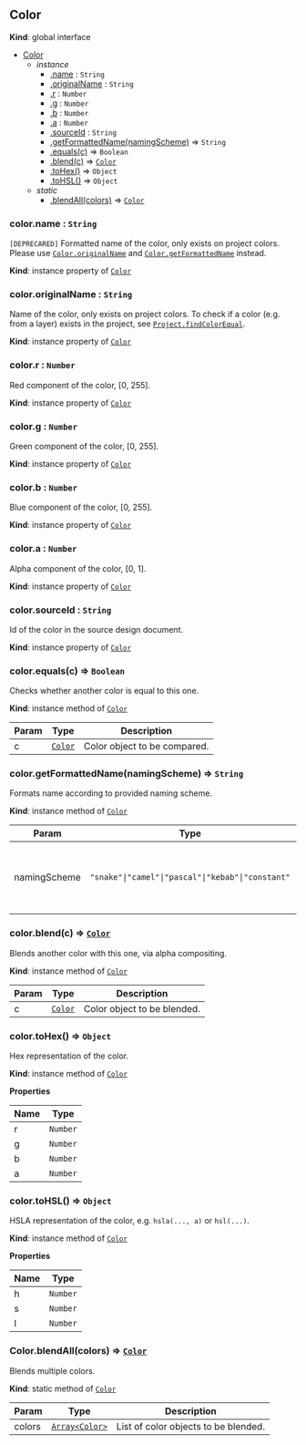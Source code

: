 ## Color
**Kind**: global interface

<a name="Color"></a>
* [Color](#Color)
    * _instance_
        * [.name](#Color+name) : <code>String</code>
        * [.originalName](#Color+originalName) : <code>String</code>
        * [.r](#Color+r) : <code>Number</code>
        * [.g](#Color+g) : <code>Number</code>
        * [.b](#Color+b) : <code>Number</code>
        * [.a](#Color+a) : <code>Number</code>
        * [.sourceId](#Color+sourceId) : <code>String</code>
        * [.getFormattedName(namingScheme)](#Color+getFormattedName) ⇒ <code>String</code>
        * [.equals(c)](#Color+equals) ⇒ <code>Boolean</code>
        * [.blend(c)](#Color+blend) ⇒ [<code>Color</code>](#Color)
        * [.toHex()](#Color+toHex) ⇒ <code>Object</code>
        * [.toHSL()](#Color+toHSL) ⇒ <code>Object</code>
    * _static_
        * [.blendAll(colors)](#Color.blendAll) ⇒ [<code>Color</code>](#Color)

<a name="Color+name"></a>

### color.name : <code>String</code>
`[DEPRECARED]` Formatted name of the color, only exists on project colors. Please use [`Color.originalName`](#Color+originalName) and [`Color.getFormattedName`](#Color+getFormattedName) instead.

**Kind**: instance property of [<code>Color</code>](#Color)
<a name="Color+originalName"></a>

### color.originalName : <code>String</code>
Name of the color, only exists on project colors. To check if a color (e.g. from a layer) exists in the project, see [`Project.findColorEqual`](project.md#Project+findColorEqual).

**Kind**: instance property of [<code>Color</code>](#Color)
<a name="Color+r"></a>

### color.r : <code>Number</code>
Red component of the color, [0, 255].

**Kind**: instance property of [<code>Color</code>](#Color)
<a name="Color+g"></a>

### color.g : <code>Number</code>
Green component of the color, [0, 255].

**Kind**: instance property of [<code>Color</code>](#Color)
<a name="Color+b"></a>

### color.b : <code>Number</code>
Blue component of the color, [0, 255].

**Kind**: instance property of [<code>Color</code>](#Color)
<a name="Color+a"></a>

### color.a : <code>Number</code>
Alpha component of the color, [0, 1].

**Kind**: instance property of [<code>Color</code>](#Color)
<a name="Color+sourceId"></a>

### color.sourceId : <code>String</code>
Id of the color in the source design document.

**Kind**: instance property of [<code>Color</code>](#Color)
<a name="Color+equals"></a>

### color.equals(c) ⇒ <code>Boolean</code>
Checks whether another color is equal to this one.

**Kind**: instance method of [<code>Color</code>](#Color)

| Param | Type | Description |
| --- | --- | --- |
| c | [<code>Color</code>](#Color) | Color object to be compared. |
<a name="Color+getFormattedName"></a>

### color.getFormattedName(namingScheme) ⇒ <code>String</code>
Formats name according to provided naming scheme.

**Kind**: instance method of [<code>Color</code>](#Color)

| Param | Type | Description |
| --- | --- | --- |
| namingScheme |`"snake"\|"camel"\|"pascal"\|"kebab"\|"constant"` | naming scheme to format the name. "constant" by default. |

<a name="Color+blend"></a>

### color.blend(c) ⇒ [<code>Color</code>](#Color)
Blends another color with this one, via alpha compositing.

**Kind**: instance method of [<code>Color</code>](#Color)

| Param | Type | Description |
| --- | --- | --- |
| c | [<code>Color</code>](#Color) | Color object to be blended. |

<a name="Color+toHex"></a>

### color.toHex() ⇒ <code>Object</code>
Hex representation of the color.

**Kind**: instance method of [<code>Color</code>](#Color)

**Properties**

| Name | Type |
| --- | --- |
| r | <code>Number</code> |
| g | <code>Number</code> |
| b | <code>Number</code> |
| a | <code>Number</code> |

<a name="Color+toHSL"></a>

### color.toHSL() ⇒ <code>Object</code>
HSLA representation of the color, e.g. `hsla(..., a)` or `hsl(...)`.

**Kind**: instance method of [<code>Color</code>](#Color)

**Properties**

| Name | Type |
| --- | --- |
| h | <code>Number</code> |
| s | <code>Number</code> |
| l | <code>Number</code> |

<a name="Color.blendAll"></a>

### Color.blendAll(colors) ⇒ [<code>Color</code>](#Color)
Blends multiple colors.

**Kind**: static method of [<code>Color</code>](#Color)

| Param | Type | Description |
| --- | --- | --- |
| colors | [<code>Array&lt;Color&gt;</code>](#Color) | List of color objects to be blended. |
